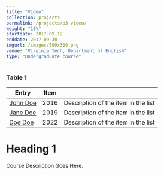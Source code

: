 ```yaml
---
title: "Video"
collection: projects
permalink: /projects/p3-video/
weight: "10%"
startdate: 2017-09-12
enddate: 2017-09-30
imgurl: /images/500x300.png
venue: "Virginia Tech, Department of English"
type: "Undergraduate course"
---
```


### Table 1

| Entry            | Item   |                                                              |
| --------         | ------ | ------------------------------------------------------------ |
| [John Doe](#)    | 2016   | Description of the item in the list                          |
| [Jane Doe](#)    | 2019   | Description of the item in the list                          |
| [Doe Doe](#)     | 2022   | Description of the item in the list                          |

Heading 1
======

Course Description Goes Here.
